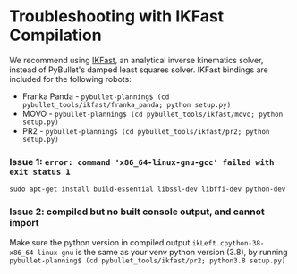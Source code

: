 # Troubleshooting with IKFast Compilation

We recommend using [IKFast](http://openrave.org/docs/0.8.2/openravepy/ikfast/), an analytical inverse kinematics solver, instead of PyBullet's damped least squares solver.
IKFast bindings are included for the following robots:
* Franka Panda - `pybullet-planning$ (cd pybullet_tools/ikfast/franka_panda; python setup.py)`
* MOVO - `pybullet-planning$ (cd pybullet_tools/ikfast/movo; python setup.py)`
* PR2 - `pybullet-planning$ (cd pybullet_tools/ikfast/pr2; python setup.py)`

### Issue 1: `error: command 'x86_64-linux-gnu-gcc' failed with exit status 1`

```
sudo apt-get install build-essential libssl-dev libffi-dev python-dev
```

### Issue 2: compiled but no built console output, and cannot import

Make sure the python version in compiled output `ikLeft.cpython-38-x86_64-linux-gnu` is the same as your venv python version (3.8), by running 
`pybullet-planning$ (cd pybullet_tools/ikfast/pr2; python3.8 setup.py)`

